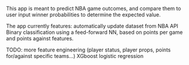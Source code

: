 This app is meant to predict NBA game outcomes, and compare them to user input winner probabilities to determine the expected value.

The app currently features:
automatically update dataset from NBA API
Binary classification using a feed-forward NN, based on points per game and points against features.


TODO:
more feature engineering (player status, player props, points for/against specific teams...)
XGboost
logistic regression